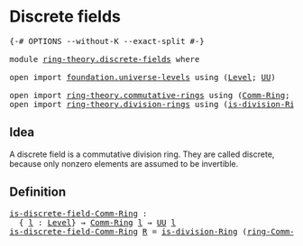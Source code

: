 # Discrete fields

<pre class="Agda"><a id="28" class="Symbol">{-#</a> <a id="32" class="Keyword">OPTIONS</a> <a id="40" class="Pragma">--without-K</a> <a id="52" class="Pragma">--exact-split</a> <a id="66" class="Symbol">#-}</a>

<a id="71" class="Keyword">module</a> <a id="78" href="ring-theory.discrete-fields.html" class="Module">ring-theory.discrete-fields</a> <a id="106" class="Keyword">where</a>

<a id="113" class="Keyword">open</a> <a id="118" class="Keyword">import</a> <a id="125" href="foundation.universe-levels.html" class="Module">foundation.universe-levels</a> <a id="152" class="Keyword">using</a> <a id="158" class="Symbol">(</a><a id="159" href="Agda.Primitive.html#597" class="Postulate">Level</a><a id="164" class="Symbol">;</a> <a id="166" href="foundation-core.universe-levels.html#222" class="Primitive">UU</a><a id="168" class="Symbol">)</a>

<a id="171" class="Keyword">open</a> <a id="176" class="Keyword">import</a> <a id="183" href="ring-theory.commutative-rings.html" class="Module">ring-theory.commutative-rings</a> <a id="213" class="Keyword">using</a> <a id="219" class="Symbol">(</a><a id="220" href="ring-theory.commutative-rings.html#1022" class="Function">Comm-Ring</a><a id="229" class="Symbol">;</a> <a id="231" href="ring-theory.commutative-rings.html#1163" class="Function">ring-Comm-Ring</a><a id="245" class="Symbol">)</a>
<a id="247" class="Keyword">open</a> <a id="252" class="Keyword">import</a> <a id="259" href="ring-theory.division-rings.html" class="Module">ring-theory.division-rings</a> <a id="286" class="Keyword">using</a> <a id="292" class="Symbol">(</a><a id="293" href="ring-theory.division-rings.html#649" class="Function">is-division-Ring</a><a id="309" class="Symbol">)</a>
</pre>
## Idea

A discrete field is a commutative division ring. They are called discrete, because only nonzero elements are assumed to be invertible.

## Definition

<pre class="Agda"><a id="is-discrete-field-Comm-Ring"></a><a id="484" href="ring-theory.discrete-fields.html#484" class="Function">is-discrete-field-Comm-Ring</a> <a id="512" class="Symbol">:</a>
  <a id="516" class="Symbol">{</a> <a id="518" href="ring-theory.discrete-fields.html#518" class="Bound">l</a> <a id="520" class="Symbol">:</a> <a id="522" href="Agda.Primitive.html#597" class="Postulate">Level</a><a id="527" class="Symbol">}</a> <a id="529" class="Symbol">→</a> <a id="531" href="ring-theory.commutative-rings.html#1022" class="Function">Comm-Ring</a> <a id="541" href="ring-theory.discrete-fields.html#518" class="Bound">l</a> <a id="543" class="Symbol">→</a> <a id="545" href="foundation-core.universe-levels.html#222" class="Primitive">UU</a> <a id="548" href="ring-theory.discrete-fields.html#518" class="Bound">l</a>
<a id="550" href="ring-theory.discrete-fields.html#484" class="Function">is-discrete-field-Comm-Ring</a> <a id="578" href="ring-theory.discrete-fields.html#578" class="Bound">R</a> <a id="580" class="Symbol">=</a> <a id="582" href="ring-theory.division-rings.html#649" class="Function">is-division-Ring</a> <a id="599" class="Symbol">(</a><a id="600" href="ring-theory.commutative-rings.html#1163" class="Function">ring-Comm-Ring</a> <a id="615" href="ring-theory.discrete-fields.html#578" class="Bound">R</a><a id="616" class="Symbol">)</a>
</pre>
